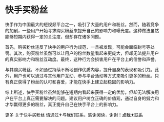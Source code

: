 # 快手买粉丝

快手作为中国最大的短视频平台之一，吸引了大量的用户和粉丝。然而，随着竞争的加剧，一些用户开始寻求购买粉丝来提升自己的影响力和曝光度。这种做法虽然能够短期内获得一定的关注度，但却存在诸多问题。

首先，购买粉丝违反了快手的用户行为规范，一旦被发现，可能会面临封号等处罚。其次，购买粉丝虽然可以让用户的粉丝数量看起来更庞大，但却无法提升用户的真实影响力和粉丝互动度。最终，这种行为会损害用户在平台上的信誉和声誉。

与其购买粉丝，不如通过持续不断地创作优质内容，提升自身的表现和吸引力。此外，用户也可以通过与其他用户互动、参与平台活动等方式来吸引更多的粉丝。只有真正获得了粉丝的认可和喜爱，才能在快手上建立起稳固的影响力。

综上所述，快手买粉丝虽然能够在短期内看起来获得一定的优势，但却无法解决用户在平台上真正需要解决的问题。建议用户树立正确的价值观，通过自身的努力和才华赢得更多的粉丝，真正提升自己在快手平台上的影响力。

更多 关于快手买粉丝 请通过✈与我们联系，感谢阅读，谢谢！[点我✈联系](https://sms.k02.cc)